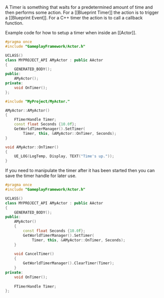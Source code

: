 A Timer is something that waits for a predetermined amount of time and then performs some action.
For a [[Blueprint Timer]] the action is to trigger a [[Blueprint Event]].
For a C++ timer the action is to call a callback function.

Example code for how to setup a timer when inside an [[Actor]].
```cpp
#pragma once
#include "GameplayFramework/Actor.h"

UCLASS()
class MYPROJECT_API AMyActor : public AActor
{
	GENERATED_BODY();
public:
	AMyActor();
private:
	void OnTimer();
};
```

```cpp
#include "MyProject/MyActor."

AMyActor::AMyActor()
{
	FTimerHandle Timer;
	const float Seconds {10.0f};
	GetWorldTimerManager().SetTimer(
		Timer, this, &AMyActor::OnTimer, Seconds);
}

void AMyActor::OnTimer()
{
	UE_LOG(LogTemp, Display, TEXT("Time's up."));
}
```

If you need to manipulate the timer after it has been started then you can save the timer handle for later use.

```cpp
#pragma once
#include "GameplayFramework/Actor.h"

UCLASS()
class MYPROJECT_API AMyActor : public AActor
{
	GENERATED_BODY();
public:
	AMyActor()
	{
		const float Seconds {10.0f};
		GetWorldTimerManager().SetTimer(
			Timer, this, &AMyActor::OnTimer, Seconds);
	}
	
	void CancelTimer()
	{
		GetWorldTimerManager().ClearTimer(Timer);
	}
private:
	void OnTimer();
	
	FTimerHandle Timer;
};